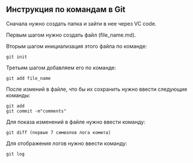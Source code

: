 ## Инструкция по командам в Git

Сначала нужно создать папка и зайти в нее через VC code.

Первым шагом нужно создать файл (file_name.md).

Вторым шагом инициализация этого файла по команде:

    git init

Третьим шагом добавляем его по команде:

    git add file_name

После измений в файле, что бы их сохранить нужно ввести следующие команды:

    git add
    git commit -m"comments"

Для показа изменений в файле нужно ввести команду:

    git diff (первые 7 символов лога комита)

Для отображения логов нужно ввести команду:

    git log

